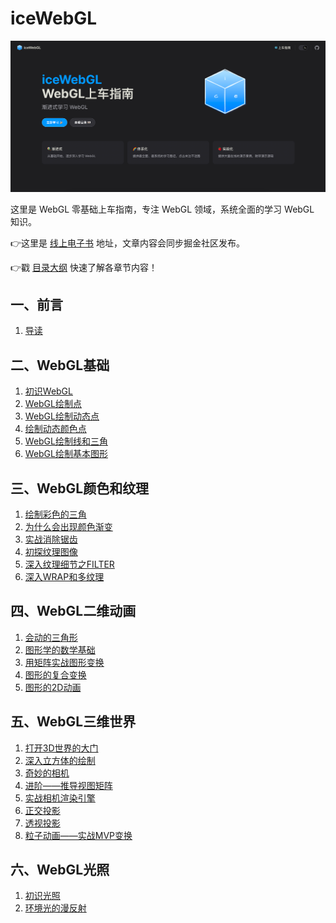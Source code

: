 # iceWebGL

![img.png](img.png)

这里是 WebGL 零基础上车指南，专注 WebGL 领域，系统全面的学习 WebGL 知识。

👉这里是 [线上电子书](https://ice-webgl.netlify.app/) 地址，文章内容会同步掘金社区发布。

👉戳 [目录大纲](https://ice-webgl.netlify.app/content/%E4%B8%80%E3%80%81%E5%89%8D%E8%A8%80/0.%20%E7%9B%AE%E5%BD%95.html) 快速了解各章节内容！

## 一、前言
1. [导读](https://ice-webgl.netlify.app/content/%E4%B8%80%E3%80%81%E5%89%8D%E8%A8%80/1.%20%E5%AF%BC%E8%AF%BB.html)

## 二、WebGL基础
1. [初识WebGL](https://ice-webgl.netlify.app/content/%E4%BA%8C%E3%80%81WebGL%E5%9F%BA%E7%A1%80/1.%20%E5%88%9D%E8%AF%86WebGL.html)
2. [WebGL绘制点](https://ice-webgl.netlify.app/content/%E4%BA%8C%E3%80%81WebGL%E5%9F%BA%E7%A1%80/2.%20WebGL%E7%BB%98%E5%88%B6%E7%82%B9.html)
3. [WebGL绘制动态点](https://ice-webgl.netlify.app/content/%E4%BA%8C%E3%80%81WebGL%E5%9F%BA%E7%A1%80/3.%20WebGL%E7%BB%98%E5%88%B6%E5%8A%A8%E6%80%81%E7%82%B9.html)
4. [绘制动态颜色点](https://ice-webgl.netlify.app/content/%E4%BA%8C%E3%80%81WebGL%E5%9F%BA%E7%A1%80/4.%20%E7%BB%98%E5%88%B6%E5%8A%A8%E6%80%81%E9%A2%9C%E8%89%B2%E7%82%B9.html)
5. [WebGL绘制线和三角](https://ice-webgl.netlify.app/content/%E4%BA%8C%E3%80%81WebGL%E5%9F%BA%E7%A1%80/5.%20WebGL%E7%BB%98%E5%88%B6%E7%BA%BF%E5%92%8C%E4%B8%89%E8%A7%92.html)
6. [WebGL绘制基本图形](https://ice-webgl.netlify.app/content/%E4%BA%8C%E3%80%81WebGL%E5%9F%BA%E7%A1%80/6.%20WebGL%E7%BB%98%E5%88%B6%E5%9F%BA%E6%9C%AC%E5%9B%BE%E5%BD%A2.html)

## 三、WebGL颜色和纹理
1. [绘制彩色的三角](https://ice-webgl.netlify.app/content/%E4%B8%89%E3%80%81WebGL%E9%A2%9C%E8%89%B2%E5%92%8C%E7%BA%B9%E7%90%86/1.%20%E7%BB%98%E5%88%B6%E5%BD%A9%E8%89%B2%E7%9A%84%E4%B8%89%E8%A7%92.html)
2. [为什么会出现颜色渐变](https://ice-webgl.netlify.app/content/%E4%B8%89%E3%80%81WebGL%E9%A2%9C%E8%89%B2%E5%92%8C%E7%BA%B9%E7%90%86/2.%20%E4%B8%BA%E4%BB%80%E4%B9%88%E4%BC%9A%E5%87%BA%E7%8E%B0%E9%A2%9C%E8%89%B2%E6%B8%90%E5%8F%98.html)
3. [实战消除锯齿](https://ice-webgl.netlify.app/content/%E4%B8%89%E3%80%81WebGL%E9%A2%9C%E8%89%B2%E5%92%8C%E7%BA%B9%E7%90%86/3.%20%E5%AE%9E%E6%88%98%E6%B6%88%E9%99%A4%E9%94%AF%E9%BD%BF.html)
4. [初探纹理图像](https://ice-webgl.netlify.app/content/%E4%B8%89%E3%80%81WebGL%E9%A2%9C%E8%89%B2%E5%92%8C%E7%BA%B9%E7%90%86/4.%20%E5%88%9D%E6%8E%A2%E7%BA%B9%E7%90%86%E5%9B%BE%E5%83%8F.html)
5. [深入纹理细节之FILTER](https://ice-webgl.netlify.app/content/%E4%B8%89%E3%80%81WebGL%E9%A2%9C%E8%89%B2%E5%92%8C%E7%BA%B9%E7%90%86/5.%20%E6%B7%B1%E5%85%A5%E7%BA%B9%E7%90%86%E7%BB%86%E8%8A%82%E4%B9%8BFILTER.html)
6. [深入WRAP和多纹理](https://ice-webgl.netlify.app/content/%E4%B8%89%E3%80%81WebGL%E9%A2%9C%E8%89%B2%E5%92%8C%E7%BA%B9%E7%90%86/6.%20%E6%B7%B1%E5%85%A5WRAP%E5%92%8C%E5%A4%9A%E7%BA%B9%E7%90%86.html)

## 四、WebGL二维动画
1. [会动的三角形](https://ice-webgl.netlify.app/content/%E5%9B%9B%E3%80%81WebGL%E4%BA%8C%E7%BB%B4%E5%8A%A8%E7%94%BB/1.%20%E4%BC%9A%E5%8A%A8%E7%9A%84%E4%B8%89%E8%A7%92%E5%BD%A2.html)
2. [图形学的数学基础](https://ice-webgl.netlify.app/content/%E5%9B%9B%E3%80%81WebGL%E4%BA%8C%E7%BB%B4%E5%8A%A8%E7%94%BB/2.%20%E5%9B%BE%E5%BD%A2%E5%AD%A6%E7%9A%84%E6%95%B0%E5%AD%A6%E5%9F%BA%E7%A1%80.html)
3. [用矩阵实战图形变换](https://ice-webgl.netlify.app/content/%E5%9B%9B%E3%80%81WebGL%E4%BA%8C%E7%BB%B4%E5%8A%A8%E7%94%BB/3.%20%E7%94%A8%E7%9F%A9%E9%98%B5%E5%AE%9E%E6%88%98%E5%9B%BE%E5%BD%A2%E5%8F%98%E6%8D%A2.html)
4. [图形的复合变换](https://ice-webgl.netlify.app/content/%E5%9B%9B%E3%80%81WebGL%E4%BA%8C%E7%BB%B4%E5%8A%A8%E7%94%BB/4.%20%E5%9B%BE%E5%BD%A2%E7%9A%84%E5%A4%8D%E5%90%88%E5%8F%98%E6%8D%A2.html)
5. [图形的2D动画](https://ice-webgl.netlify.app/content/%E5%9B%9B%E3%80%81WebGL%E4%BA%8C%E7%BB%B4%E5%8A%A8%E7%94%BB/5.%20%E5%9B%BE%E5%BD%A2%E7%9A%842D%E5%8A%A8%E7%94%BB.html)

## 五、WebGL三维世界
1. [打开3D世界的大门](https://ice-webgl.netlify.app/content/%E4%BA%94%E3%80%81WebGL%E4%B8%89%E7%BB%B4%E4%B8%96%E7%95%8C/1.%20%E6%89%93%E5%BC%803D%E4%B8%96%E7%95%8C%E7%9A%84%E5%A4%A7%E9%97%A8.html)
2. [深入立方体的绘制](https://ice-webgl.netlify.app/content/%E4%BA%94%E3%80%81WebGL%E4%B8%89%E7%BB%B4%E4%B8%96%E7%95%8C/2.%20%E6%B7%B1%E5%85%A5%E7%AB%8B%E6%96%B9%E4%BD%93%E7%9A%84%E7%BB%98%E5%88%B6.html)
3. [奇妙的相机](https://ice-webgl.netlify.app/content/%E4%BA%94%E3%80%81WebGL%E4%B8%89%E7%BB%B4%E4%B8%96%E7%95%8C/3.%20%E5%A5%87%E5%A6%99%E7%9A%84%E7%9B%B8%E6%9C%BA.html)
4. [进阶——推导视图矩阵](https://ice-webgl.netlify.app/content/%E4%BA%94%E3%80%81WebGL%E4%B8%89%E7%BB%B4%E4%B8%96%E7%95%8C/4.%20%E8%BF%9B%E9%98%B6%E2%80%94%E2%80%94%E6%8E%A8%E5%AF%BC%E8%A7%86%E5%9B%BE%E7%9F%A9%E9%98%B5.html)
5. [实战相机渲染引擎](https://ice-webgl.netlify.app/content/%E4%BA%94%E3%80%81WebGL%E4%B8%89%E7%BB%B4%E4%B8%96%E7%95%8C/5.%20%E5%AE%9E%E6%88%98%E7%9B%B8%E6%9C%BA%E6%B8%B2%E6%9F%93%E5%BC%95%E6%93%8E.html)
6. [正交投影](https://ice-webgl.netlify.app/content/%E4%BA%94%E3%80%81WebGL%E4%B8%89%E7%BB%B4%E4%B8%96%E7%95%8C/6.%20%E6%AD%A3%E4%BA%A4%E6%8A%95%E5%BD%B1.html)
7. [透视投影](https://ice-webgl.netlify.app/content/%E4%BA%94%E3%80%81WebGL%E4%B8%89%E7%BB%B4%E4%B8%96%E7%95%8C/7.%20%E9%80%8F%E8%A7%86%E6%8A%95%E5%BD%B1.html)
8. [粒子动画——实战MVP变换](https://ice-webgl.netlify.app/content/%E4%BA%94%E3%80%81WebGL%E4%B8%89%E7%BB%B4%E4%B8%96%E7%95%8C/8.%20%E7%B2%92%E5%AD%90%E5%8A%A8%E7%94%BB%E2%80%94%E2%80%94%E5%AE%9E%E6%88%98MVP%E5%8F%98%E6%8D%A2.html)

## 六、WebGL光照
1. [初识光照](https://ice-webgl.netlify.app/content/%E5%85%AD%E3%80%81WebGL%E5%85%89%E7%85%A7/1.%20%E5%88%9D%E8%AF%86%E5%85%89%E7%85%A7.html)
2. [环境光的漫反射](https://ice-webgl.netlify.app/content/%E5%85%AD%E3%80%81WebGL%E5%85%89%E7%85%A7/2.%20%E7%8E%AF%E5%A2%83%E5%85%89%E7%9A%84%E6%BC%AB%E5%8F%8D%E5%B0%84.html)

